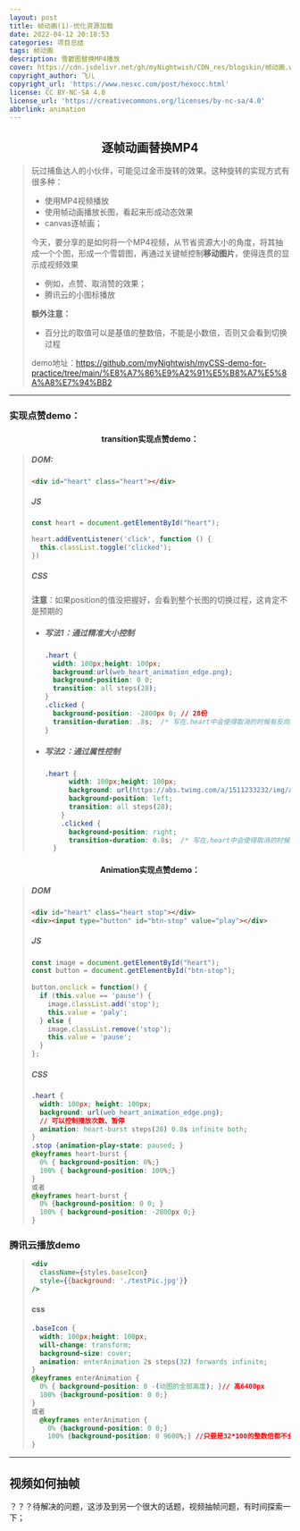 ```yaml
---
layout: post
title: 帧动画(1)-优化资源加载
date: 2022-04-12 20:18:53
categories: 项目总结
tags: 帧动画
description: 雪碧图替换MP4播放
cover: https://cdn.jsdelivr.net/gh/myNightwish/CDN_res/blogskin/帧动画.webp
copyright_author: 飞儿
copyright_url: 'https://www.nesxc.com/post/hexocc.html'
license: CC BY-NC-SA 4.0
license_url: 'https://creativecommons.org/licenses/by-nc-sa/4.0'
abbrlink: animation
---
```


## <center>逐帧动画替换MP4

> 玩过捕鱼达人的小伙伴，可能见过金币旋转的效果。这种旋转的实现方式有很多种：
>
> - 使用MP4视频播放
> - 使用帧动画播放长图，看起来形成动态效果
> - canvas逐帧画；
>
> 今天，要分享的是如何将一个MP4视频，从节省资源大小的角度，将其抽成一个个图，形成一个雪碧图，再通过关键帧控制**移动图片**，使得连贯的显示成视频效果
>
> - 例如，点赞、取消赞的效果；
> - 腾讯云的小图标播放
>
> **额外注意：**
>
> - 百分比的取值可以是基值的整数倍，不能是小数倍，否则又会看到切换过程
>
> demo地址：https://github.com/myNightwish/myCSS-demo-for-practice/tree/main/%E8%A7%86%E9%A2%91%E5%B8%A7%E5%8A%A8%E7%94%BB2

---

### 实现点赞demo：

#### <center>transition实现点赞demo：

> ##### DOM:
>
> ```html
> <div id="heart" class="heart"></div>
> ```
>
> ##### JS
>
> ```js
> const heart = document.getElementById("heart");
> 
> heart.addEventListener('click', function () {
>   this.classList.toggle('clicked');
> })
> ```
>
> ##### CSS
>
> **注意**：如果position的值没把握好，会看到整个长图的切换过程，这肯定不是预期的
>
> - ##### 写法1：通过精准大小控制
>
>   ```css
>   .heart {
>     width: 100px;height: 100px;
>     background:url(web_heart_animation_edge.png);
>     background-position: 0 0;
>     transition: all steps(28);
>   }
>   .clicked {
>     background-position: -2800px 0; // 28份
>     transition-duration: .8s;  /* 写在.heart中会使得取消的时候有反向的动画 */
>   }
>   ```
>
> - ##### 写法2：通过属性控制
>
>   ```css
>   .heart {
>         width: 100px;height: 100px;
>         background: url(https://abs.twimg.com/a/1511233232/img/animations/web_heart_animation_edge.png) 0 0 no-repeat;
>         background-position: left;
>         transition: all steps(28);
>       }
>       .clicked {
>         background-position: right;
>         transition-duration: 0.8s;  /* 写在.heart中会使得取消的时候有反向的动画 */
>     }
>   ```

#### <center>Animation实现点赞demo：

> ##### DOM
>
> ```html
> <div id="heart" class="heart stop"></div>
> <div><input type="button" id="btn-stop" value="play"></div>
> ```
>
> ##### JS
>
> ```js
> const image = document.getElementById("heart");
> const button = document.getElementById("btn-stop");
>    
> button.onclick = function() {
>   if (this.value == 'pause') {
>     image.classList.add('stop');
>     this.value = 'paly';
>   } else {
>     image.classList.remove('stop');
>     this.value = 'pause';
>   }
> };
> ```
>
> ##### CSS
>
> ```css
> .heart {
>   width: 100px; height: 100px;
>   background: url(web_heart_animation_edge.png);
>   // 可以控制播放次数、暂停
>   animation: heart-burst steps(28) 0.8s infinite both;
> }
> .stop {animation-play-state: paused; }
> @keyframes heart-burst {
>   0% { background-position: 0%;}
>   100% { background-position: 100%;}  
> }
> 或者
> @keyframes heart-burst {
>   0% {background-position: 0 0; }
>   100% { background-position: -2800px 0;}
> }
> ```

### 腾讯云播放demo

> ```jsx
> <div
>   className={styles.baseIcon}
>   style={{background: './testPic.jpg'}}
> />
> ```
>
> #### css
>
> ```css
> .baseIcon {
>   width: 100px;height: 100px;
>   will-change: transform;
>   background-size: cover;
>   animation: enterAnimation 2s steps(32) forwards infinite;
> }
> @keyframes enterAnimation {
>   0% { background-position: 0 -(动图的全部高度); }// 高6400px
>   100% {background-position: 0 0;}
> }
> 或者
>   @keyframes enterAnimation {
>     0% {background-position: 0 0;}
>     100% {background-position: 0 9600%;} //只要是32*100的整数倍都不会看到切换过程
> }
> ```

---

## 视频如何抽帧

？？？待解决的问题，这涉及到另一个很大的话题，视频抽帧问题，有时间探索一下；
